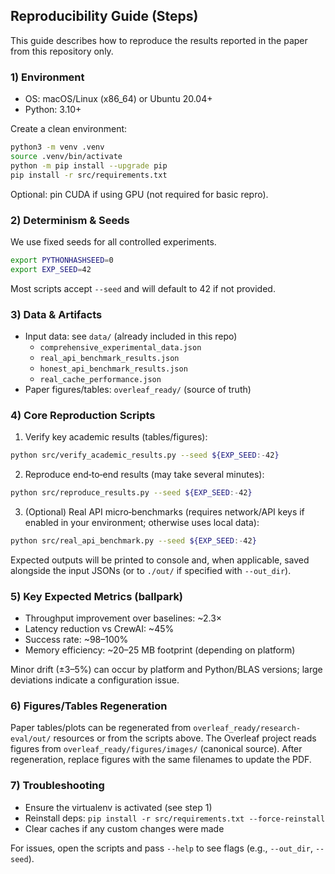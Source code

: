 ## Reproducibility Guide (Steps)

This guide describes how to reproduce the results reported in the paper from this repository only.

### 1) Environment
- OS: macOS/Linux (x86_64) or Ubuntu 20.04+
- Python: 3.10+

Create a clean environment:
```bash
python3 -m venv .venv
source .venv/bin/activate
python -m pip install --upgrade pip
pip install -r src/requirements.txt
```

Optional: pin CUDA if using GPU (not required for basic repro).

### 2) Determinism & Seeds
We use fixed seeds for all controlled experiments.
```bash
export PYTHONHASHSEED=0
export EXP_SEED=42
```

Most scripts accept `--seed` and will default to 42 if not provided.

### 3) Data & Artifacts
- Input data: see `data/` (already included in this repo)
  - `comprehensive_experimental_data.json`
  - `real_api_benchmark_results.json`
  - `honest_api_benchmark_results.json`
  - `real_cache_performance.json`
- Paper figures/tables: `overleaf_ready/` (source of truth)

### 4) Core Reproduction Scripts
1) Verify key academic results (tables/figures):
```bash
python src/verify_academic_results.py --seed ${EXP_SEED:-42}
```

2) Reproduce end‑to‑end results (may take several minutes):
```bash
python src/reproduce_results.py --seed ${EXP_SEED:-42}
```

3) (Optional) Real API micro‑benchmarks (requires network/API keys if enabled in your environment; otherwise uses local data):
```bash
python src/real_api_benchmark.py --seed ${EXP_SEED:-42}
```

Expected outputs will be printed to console and, when applicable, saved alongside the input JSONs (or to `./out/` if specified with `--out_dir`).

### 5) Key Expected Metrics (ballpark)
- Throughput improvement over baselines: ~2.3×
- Latency reduction vs CrewAI: ~45%
- Success rate: ~98–100%
- Memory efficiency: ~20–25 MB footprint (depending on platform)

Minor drift (±3–5%) can occur by platform and Python/BLAS versions; large deviations indicate a configuration issue.

### 6) Figures/Tables Regeneration
Paper tables/plots can be regenerated from `overleaf_ready/research-eval/out/` resources or from the scripts above. The Overleaf project reads figures from `overleaf_ready/figures/images/` (canonical source). After regeneration, replace figures with the same filenames to update the PDF.

### 7) Troubleshooting
- Ensure the virtualenv is activated (see step 1)
- Reinstall deps: `pip install -r src/requirements.txt --force-reinstall`
- Clear caches if any custom changes were made

For issues, open the scripts and pass `--help` to see flags (e.g., `--out_dir`, `--seed`).


